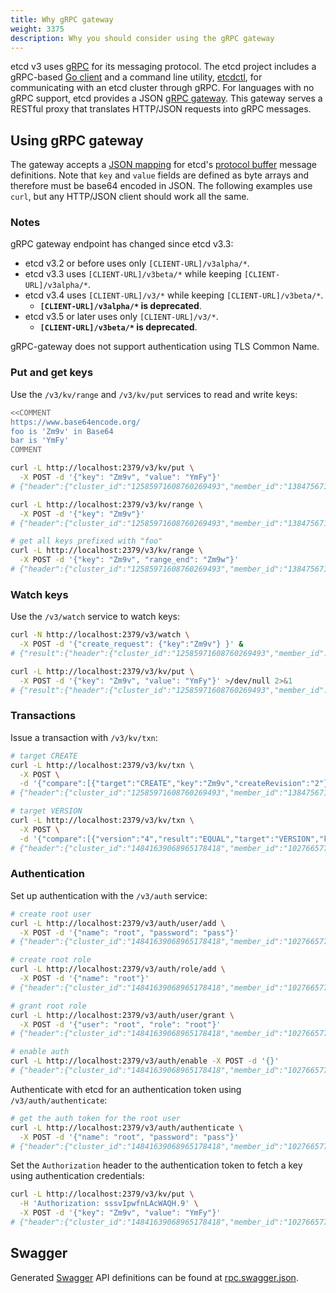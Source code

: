 ```yaml
---
title: Why gRPC gateway
weight: 3375
description: Why you should consider using the gRPC gateway
---
```


etcd v3 uses [gRPC][grpc] for its messaging protocol. The etcd project includes a gRPC-based [Go client][go-client] and a command line utility, [etcdctl][etcdctl], for communicating with an etcd cluster through gRPC. For languages with no gRPC support, etcd provides a JSON [gRPC gateway][grpc-gateway]. This gateway serves a RESTful proxy that translates HTTP/JSON requests into gRPC messages.

## Using gRPC gateway

The gateway accepts a [JSON mapping][json-mapping] for etcd's [protocol buffer][api-ref] message definitions. Note that `key` and `value` fields are defined as byte arrays and therefore must be base64 encoded in JSON. The following examples use `curl`, but any HTTP/JSON client should work all the same.

### Notes

gRPC gateway endpoint has changed since etcd v3.3:

- etcd v3.2 or before uses only `[CLIENT-URL]/v3alpha/*`.
- etcd v3.3 uses `[CLIENT-URL]/v3beta/*` while keeping `[CLIENT-URL]/v3alpha/*`.
- etcd v3.4 uses `[CLIENT-URL]/v3/*` while keeping `[CLIENT-URL]/v3beta/*`.
  - **`[CLIENT-URL]/v3alpha/*` is deprecated**.
- etcd v3.5 or later uses only `[CLIENT-URL]/v3/*`.
  - **`[CLIENT-URL]/v3beta/*` is deprecated**.

gRPC-gateway does not support authentication using TLS Common Name.

### Put and get keys

Use the `/v3/kv/range` and `/v3/kv/put` services to read and write keys:

```bash
<<COMMENT
https://www.base64encode.org/
foo is 'Zm9v' in Base64
bar is 'YmFy'
COMMENT

curl -L http://localhost:2379/v3/kv/put \
  -X POST -d '{"key": "Zm9v", "value": "YmFy"}'
# {"header":{"cluster_id":"12585971608760269493","member_id":"13847567121247652255","revision":"2","raft_term":"3"}}

curl -L http://localhost:2379/v3/kv/range \
  -X POST -d '{"key": "Zm9v"}'
# {"header":{"cluster_id":"12585971608760269493","member_id":"13847567121247652255","revision":"2","raft_term":"3"},"kvs":[{"key":"Zm9v","create_revision":"2","mod_revision":"2","version":"1","value":"YmFy"}],"count":"1"}

# get all keys prefixed with "foo"
curl -L http://localhost:2379/v3/kv/range \
  -X POST -d '{"key": "Zm9v", "range_end": "Zm9w"}'
# {"header":{"cluster_id":"12585971608760269493","member_id":"13847567121247652255","revision":"2","raft_term":"3"},"kvs":[{"key":"Zm9v","create_revision":"2","mod_revision":"2","version":"1","value":"YmFy"}],"count":"1"}
```

### Watch keys

Use the `/v3/watch` service to watch keys:

```bash
curl -N http://localhost:2379/v3/watch \
  -X POST -d '{"create_request": {"key":"Zm9v"} }' &
# {"result":{"header":{"cluster_id":"12585971608760269493","member_id":"13847567121247652255","revision":"1","raft_term":"2"},"created":true}}

curl -L http://localhost:2379/v3/kv/put \
  -X POST -d '{"key": "Zm9v", "value": "YmFy"}' >/dev/null 2>&1
# {"result":{"header":{"cluster_id":"12585971608760269493","member_id":"13847567121247652255","revision":"2","raft_term":"2"},"events":[{"kv":{"key":"Zm9v","create_revision":"2","mod_revision":"2","version":"1","value":"YmFy"}}]}}
```

### Transactions

Issue a transaction with `/v3/kv/txn`:

```bash
# target CREATE
curl -L http://localhost:2379/v3/kv/txn \
  -X POST \
  -d '{"compare":[{"target":"CREATE","key":"Zm9v","createRevision":"2"}],"success":[{"requestPut":{"key":"Zm9v","value":"YmFy"}}]}'
# {"header":{"cluster_id":"12585971608760269493","member_id":"13847567121247652255","revision":"3","raft_term":"2"},"succeeded":true,"responses":[{"response_put":{"header":{"revision":"3"}}}]}
```

```bash
# target VERSION
curl -L http://localhost:2379/v3/kv/txn \
  -X POST \
  -d '{"compare":[{"version":"4","result":"EQUAL","target":"VERSION","key":"Zm9v"}],"success":[{"requestRange":{"key":"Zm9v"}}]}'
# {"header":{"cluster_id":"14841639068965178418","member_id":"10276657743932975437","revision":"6","raft_term":"3"},"succeeded":true,"responses":[{"response_range":{"header":{"revision":"6"},"kvs":[{"key":"Zm9v","create_revision":"2","mod_revision":"6","version":"4","value":"YmF6"}],"count":"1"}}]}
```

### Authentication

Set up authentication with the `/v3/auth` service:

```bash
# create root user
curl -L http://localhost:2379/v3/auth/user/add \
  -X POST -d '{"name": "root", "password": "pass"}'
# {"header":{"cluster_id":"14841639068965178418","member_id":"10276657743932975437","revision":"1","raft_term":"2"}}

# create root role
curl -L http://localhost:2379/v3/auth/role/add \
  -X POST -d '{"name": "root"}'
# {"header":{"cluster_id":"14841639068965178418","member_id":"10276657743932975437","revision":"1","raft_term":"2"}}

# grant root role
curl -L http://localhost:2379/v3/auth/user/grant \
  -X POST -d '{"user": "root", "role": "root"}'
# {"header":{"cluster_id":"14841639068965178418","member_id":"10276657743932975437","revision":"1","raft_term":"2"}}

# enable auth
curl -L http://localhost:2379/v3/auth/enable -X POST -d '{}'
# {"header":{"cluster_id":"14841639068965178418","member_id":"10276657743932975437","revision":"1","raft_term":"2"}}
```

Authenticate with etcd for an authentication token using `/v3/auth/authenticate`:

```bash
# get the auth token for the root user
curl -L http://localhost:2379/v3/auth/authenticate \
  -X POST -d '{"name": "root", "password": "pass"}'
# {"header":{"cluster_id":"14841639068965178418","member_id":"10276657743932975437","revision":"1","raft_term":"2"},"token":"sssvIpwfnLAcWAQH.9"}
```

Set the `Authorization` header to the authentication token to fetch a key using authentication credentials:

```bash
curl -L http://localhost:2379/v3/kv/put \
  -H 'Authorization: sssvIpwfnLAcWAQH.9' \
  -X POST -d '{"key": "Zm9v", "value": "YmFy"}'
# {"header":{"cluster_id":"14841639068965178418","member_id":"10276657743932975437","revision":"2","raft_term":"2"}}
```

## Swagger

Generated [Swagger][swagger] API definitions can be found at [rpc.swagger.json][swagger-doc].

[api-ref]: ./api_reference_v3.md
[go-client]: https://github.com/coreos/etcd/tree/master/clientv3
[etcdctl]: https://github.com/coreos/etcd/tree/master/etcdctl
[grpc]: https://www.grpc.io/
[grpc-gateway]: https://github.com/grpc-ecosystem/grpc-gateway
[json-mapping]: https://developers.google.com/protocol-buffers/docs/proto3#json
[swagger]: http://swagger.io/
[swagger-doc]: ../apispec/swagger/rpc.swagger.json
